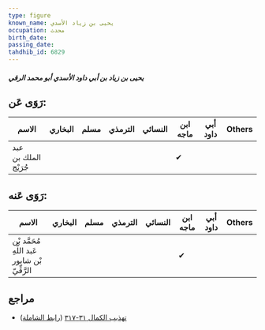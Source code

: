 ```yaml
---
type: figure
known_name: يحيى بن زياد الأسدي
occupation: محدث
birth_date:
passing_date:
tahdhib_id: 6829
---
```

##### يحيى بن زياد بن أبي داود الأسدي أبو محمد الرقي

## رَوَى عَن:
| الاسم                | البخاري | مسلم | الترمذي | النسائي | ابن ماجه | أبي داود | Others |
| -------------------- | ------- | ---- | ------- | ------- | -------- | -------- | ------ |
| عبد الملك بن جُرَيْج |         |      |         |         | ✔        |          |        |
## رَوَى عَنه:
| الاسم                                          | البخاري | مسلم | الترمذي | النسائي | ابن ماجه | أبي داود | Others |
| ---------------------------------------------- | ------- | ---- | ------- | ------- | -------- | -------- | ------ |
| مُحَمَّد بْن عَبد اللَّهِ بْن شابور الرَّقِّيّ |         |      |         |         | ✔        |          |        |
## مراجع
- [تهذيب الكمال ٣١-٣١٧](obsidian://open?vault=Tahdhib-al-Kamal&file=Figures/٦٨٢٩-يحيى%20بن%20زياد%20بن%20أبي%20داود%20الأسدي%20أبو%20محمد%20الرقي) ([رابط الشاملة](https://shamela.ws/book/3722/16865))